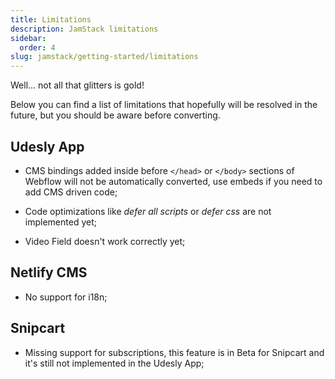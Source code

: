 ```yaml
---
title: Limitations
description: JamStack limitations
sidebar:
  order: 4
slug: jamstack/getting-started/limitations
---
```


Well… not all that glitters is gold!

Below you can find a list of limitations that hopefully will be resolved in the future, but you should be aware before converting.

## Udesly App

* CMS bindings added inside before ```</head>``` or ```</body>``` sections of Webflow will not be automatically converted, use embeds if you need to add CMS driven code;

* Code optimizations like *defer all scripts* or *defer css* are not implemented yet;

* Video Field doesn't work correctly yet;

## Netlify CMS

* No support for i18n;

## Snipcart

* Missing support for subscriptions, this feature is in Beta for Snipcart and it's still not implemented in the Udesly App;


